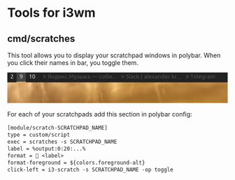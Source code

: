 Tools for i3wm
==

cmd/scratches
--
This tool allows you to display your scratchpad windows in polybar. When you click their names in bar, you toggle them.

![](./img/scratches.png)

For each of your scratchpads add this section in polybar config:
```
[module/scratch-SCRATCHPAD_NAME]
type = custom/script
exec = scratches -s SCRATCHPAD_NAME
label = %output:0:20:...%
format =  <label>
format-foreground = ${colors.foreground-alt}
click-left = i3-scratch -s SCRATCHPAD_NAME -op toggle
```